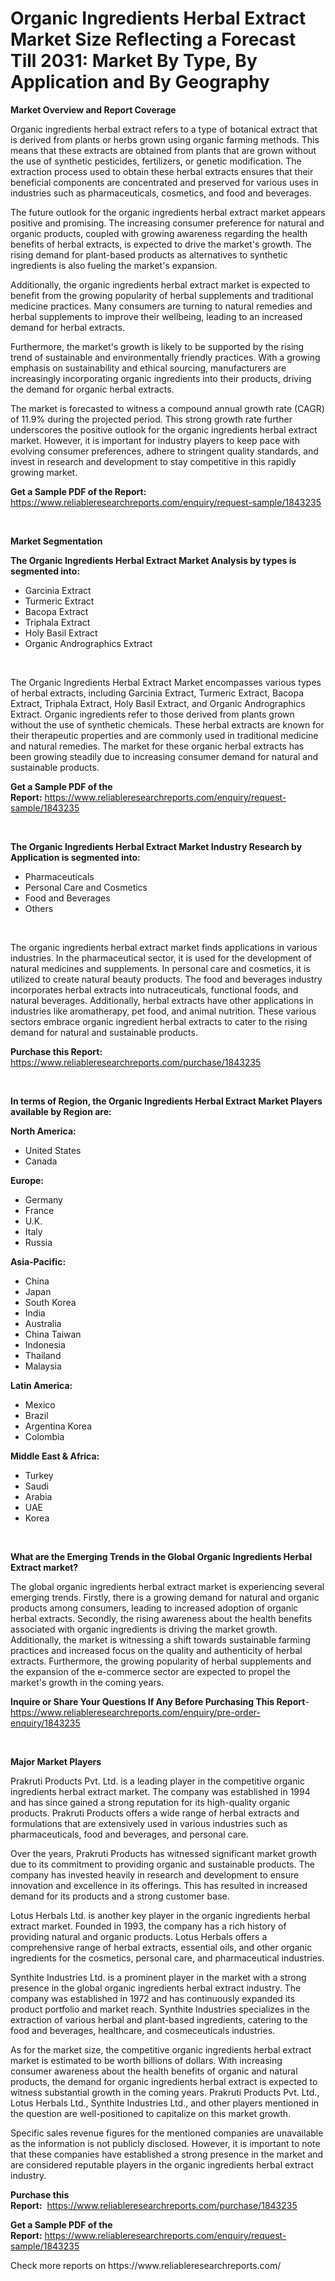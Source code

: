 <p><h1>Organic Ingredients Herbal Extract Market Size Reflecting a Forecast Till 2031: Market By Type, By Application and By Geography</h1></p><p><strong>Market Overview and Report Coverage</strong></p>
<p><p>Organic ingredients herbal extract refers to a type of botanical extract that is derived from plants or herbs grown using organic farming methods. This means that these extracts are obtained from plants that are grown without the use of synthetic pesticides, fertilizers, or genetic modification. The extraction process used to obtain these herbal extracts ensures that their beneficial components are concentrated and preserved for various uses in industries such as pharmaceuticals, cosmetics, and food and beverages.</p><p>The future outlook for the organic ingredients herbal extract market appears positive and promising. The increasing consumer preference for natural and organic products, coupled with growing awareness regarding the health benefits of herbal extracts, is expected to drive the market's growth. The rising demand for plant-based products as alternatives to synthetic ingredients is also fueling the market's expansion.</p><p>Additionally, the organic ingredients herbal extract market is expected to benefit from the growing popularity of herbal supplements and traditional medicine practices. Many consumers are turning to natural remedies and herbal supplements to improve their wellbeing, leading to an increased demand for herbal extracts.</p><p>Furthermore, the market's growth is likely to be supported by the rising trend of sustainable and environmentally friendly practices. With a growing emphasis on sustainability and ethical sourcing, manufacturers are increasingly incorporating organic ingredients into their products, driving the demand for organic herbal extracts.</p><p>The market is forecasted to witness a compound annual growth rate (CAGR) of 11.9% during the projected period. This strong growth rate further underscores the positive outlook for the organic ingredients herbal extract market. However, it is important for industry players to keep pace with evolving consumer preferences, adhere to stringent quality standards, and invest in research and development to stay competitive in this rapidly growing market.</p></p>
<p><strong>Get a Sample PDF of the Report:</strong> <a href="https://www.reliableresearchreports.com/enquiry/request-sample/1843235">https://www.reliableresearchreports.com/enquiry/request-sample/1843235</a></p>
<p>&nbsp;</p>
<p><strong>Market Segmentation</strong></p>
<p><strong>The Organic Ingredients Herbal Extract Market Analysis by types is segmented into:</strong></p>
<p><ul><li>Garcinia Extract</li><li>Turmeric Extract</li><li>Bacopa Extract</li><li>Triphala Extract</li><li>Holy Basil Extract</li><li>Organic Andrographics Extract</li></ul></p>
<p>&nbsp;</p>
<p><p>The Organic Ingredients Herbal Extract Market encompasses various types of herbal extracts, including Garcinia Extract, Turmeric Extract, Bacopa Extract, Triphala Extract, Holy Basil Extract, and Organic Andrographics Extract. Organic ingredients refer to those derived from plants grown without the use of synthetic chemicals. These herbal extracts are known for their therapeutic properties and are commonly used in traditional medicine and natural remedies. The market for these organic herbal extracts has been growing steadily due to increasing consumer demand for natural and sustainable products.</p></p>
<p><strong>Get a Sample PDF of the Report:</strong>&nbsp;<a href="https://www.reliableresearchreports.com/enquiry/request-sample/1843235">https://www.reliableresearchreports.com/enquiry/request-sample/1843235</a></p>
<p>&nbsp;</p>
<p><strong>The Organic Ingredients Herbal Extract Market Industry Research by Application is segmented into:</strong></p>
<p><ul><li>Pharmaceuticals</li><li>Personal Care and Cosmetics</li><li>Food and Beverages</li><li>Others</li></ul></p>
<p>&nbsp;</p>
<p><p>The organic ingredients herbal extract market finds applications in various industries. In the pharmaceutical sector, it is used for the development of natural medicines and supplements. In personal care and cosmetics, it is utilized to create natural beauty products. The food and beverages industry incorporates herbal extracts into nutraceuticals, functional foods, and natural beverages. Additionally, herbal extracts have other applications in industries like aromatherapy, pet food, and animal nutrition. These various sectors embrace organic ingredient herbal extracts to cater to the rising demand for natural and sustainable products.</p></p>
<p><strong>Purchase this Report:</strong>&nbsp; <a href="https://www.reliableresearchreports.com/purchase/1843235">https://www.reliableresearchreports.com/purchase/1843235</a></p>
<p>&nbsp;</p>
<p><strong>In terms of Region, the Organic Ingredients Herbal Extract Market Players available by Region are:</strong></p>
<p>
    <p> <strong> North America: </strong>
        <ul>
            <li>United States</li>
            <li>Canada</li>
        </ul>
        </p> 
    <p> <strong> Europe: </strong>
        <ul>
            <li>Germany</li>
            <li>France</li>
            <li>U.K.</li>
            <li>Italy</li>
            <li>Russia</li>
        </ul>
        </p> 
    <p> <strong> Asia-Pacific: </strong>
        <ul>
            <li>China</li>
            <li>Japan</li>
            <li>South Korea</li>
            <li>India</li>
            <li>Australia</li>
            <li>China Taiwan</li>
            <li>Indonesia</li>
            <li>Thailand</li>
            <li>Malaysia</li>
        </ul>
        </p> 
    <p> <strong> Latin America: </strong>
        <ul>
            <li>Mexico</li>
            <li>Brazil</li>
            <li>Argentina Korea</li>
            <li>Colombia</li>
        </ul>
        </p> 
    <p> <strong> Middle East & Africa: </strong>
        <ul>
            <li>Turkey</li>
            <li>Saudi</li>
            <li>Arabia</li>
            <li>UAE</li>
            <li>Korea</li>
        </ul>
    </p>
    </p>
<p>&nbsp;</p>
<p><strong>What are the Emerging Trends in the Global Organic Ingredients Herbal Extract market?</strong></p>
<p><p>The global organic ingredients herbal extract market is experiencing several emerging trends. Firstly, there is a growing demand for natural and organic products among consumers, leading to increased adoption of organic herbal extracts. Secondly, the rising awareness about the health benefits associated with organic ingredients is driving the market growth. Additionally, the market is witnessing a shift towards sustainable farming practices and increased focus on the quality and authenticity of herbal extracts. Furthermore, the growing popularity of herbal supplements and the expansion of the e-commerce sector are expected to propel the market's growth in the coming years.</p></p>
<p><strong>Inquire or Share Your Questions If Any Before Purchasing This Report</strong>- <a href="https://www.reliableresearchreports.com/enquiry/pre-order-enquiry/1843235">https://www.reliableresearchreports.com/enquiry/pre-order-enquiry/1843235</a></p>
<p>&nbsp;</p>
<p><strong>Major Market Players</strong></p>
<p><p>Prakruti Products Pvt. Ltd. is a leading player in the competitive organic ingredients herbal extract market. The company was established in 1994 and has since gained a strong reputation for its high-quality organic products. Prakruti Products offers a wide range of herbal extracts and formulations that are extensively used in various industries such as pharmaceuticals, food and beverages, and personal care. </p><p>Over the years, Prakruti Products has witnessed significant market growth due to its commitment to providing organic and sustainable products. The company has invested heavily in research and development to ensure innovation and excellence in its offerings. This has resulted in increased demand for its products and a strong customer base.</p><p>Lotus Herbals Ltd. is another key player in the organic ingredients herbal extract market. Founded in 1993, the company has a rich history of providing natural and organic products. Lotus Herbals offers a comprehensive range of herbal extracts, essential oils, and other organic ingredients for the cosmetics, personal care, and pharmaceutical industries.</p><p>Synthite Industries Ltd. is a prominent player in the market with a strong presence in the global organic ingredients herbal extract industry. The company was established in 1972 and has continuously expanded its product portfolio and market reach. Synthite Industries specializes in the extraction of various herbal and plant-based ingredients, catering to the food and beverages, healthcare, and cosmeceuticals industries.</p><p>As for the market size, the competitive organic ingredients herbal extract market is estimated to be worth billions of dollars. With increasing consumer awareness about the health benefits of organic and natural products, the demand for organic ingredients herbal extract is expected to witness substantial growth in the coming years. Prakruti Products Pvt. Ltd., Lotus Herbals Ltd., Synthite Industries Ltd., and other players mentioned in the question are well-positioned to capitalize on this market growth.</p><p>Specific sales revenue figures for the mentioned companies are unavailable as the information is not publicly disclosed. However, it is important to note that these companies have established a strong presence in the market and are considered reputable players in the organic ingredients herbal extract industry.</p></p>
<p><strong>Purchase this Report:</strong>&nbsp;&nbsp;<a href="https://www.reliableresearchreports.com/purchase/1843235">https://www.reliableresearchreports.com/purchase/1843235</a></p>
<p></p>
<p><strong>Get a Sample PDF of the Report:</strong>&nbsp;<a href="https://www.reliableresearchreports.com/enquiry/request-sample/1843235">https://www.reliableresearchreports.com/enquiry/request-sample/1843235</a></p>
<p>Check more reports on https://www.reliableresearchreports.com/</p>